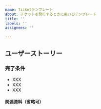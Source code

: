 ```yaml
---
name: Ticketテンプレート
about: チケットを発行するときに用いるテンプレート
title: ''
labels: ''
assignees: ''

---
```


## ユーザーストーリー


### 完了条件
- XXX
- XXX
- XXX

#### 関連資料（省略可）
